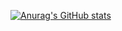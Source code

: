 [![Anurag's GitHub stats](https://github-readme-stats.vercel.app/api?username=ptaltavull)](https://github.com/anuraghazra/github-readme-stats)

<!--
### Hi there 👋

**ptaltavull/ptaltavull** is a ✨ _special_ ✨ repository because its `README.md` (this file) appears on your GitHub profile.

Here are some ideas to get you started:

- 🔭 I’m currently working on ...
- 🌱 I’m currently learning ...
- 👯 I’m looking to collaborate on ...
- 🤔 I’m looking for help with ...
- 💬 Ask me about ...
- 📫 How to reach me: ...
- 😄 Pronouns: ...
- ⚡ Fun fact: ...
-->
